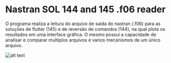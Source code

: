 # Nastran SOL 144 and 145 .f06 reader

O programa realiza a leitura do arquivo de saída do nastran (.f06) para as soluções de flutter (145) e de reversão de comandos (144), na qual plota os resultados em uma interface gráfica.
O mesmo possui a capacidade de analisar e comparar multiplos arquivos e varios mecanismos de um único arquivo.

![alt text](https://github.com/geralfoJunior/Nastran_f06_reader/edit/main/g.jpg?raw=true)

